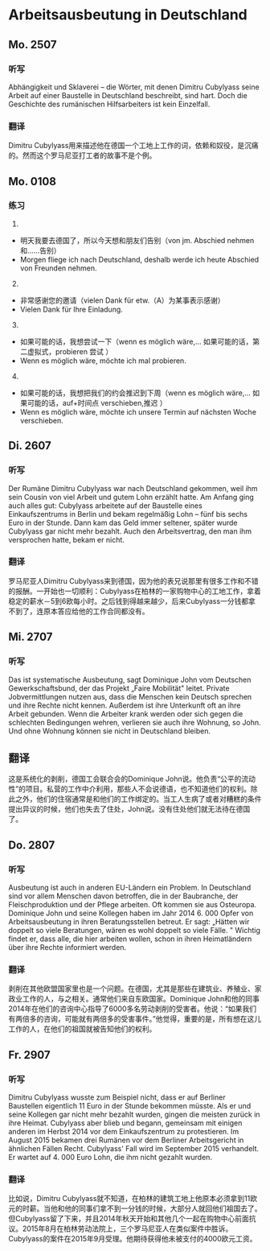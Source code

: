 Arbeitsausbeutung in Deutschland
==========

## Mo. 2507

### 听写

Abhängigkeit  und  Sklaverei  –  die  Wörter,  mit denen  Dimitru  Cubylyass  seine  Arbeit  auf  einer Baustelle  in  Deutschland  beschreibt,  sind  hart. Doch  die  Geschichte  des  rumänischen Hilfsarbeiters  ist  kein  Einzelfall.

### 翻译

Dimitru Cubylyass用来描述他在德国一个工地上工作的词，依赖和奴役，是沉痛的。然而这个罗马尼亚打工者的故事不是个例。

## Mo. 0108

### 练习

1.
* 明天我要去德国了，所以今天想和朋友们告别（von jm. Abschied nehmen  和......告别）
* Morgen fliege ich nach Deutschland, deshalb werde ich heute Abschied von Freunden nehmen.

2.
* 非常感谢您的邀请（vielen Dank für etw.（A）为某事表示感谢）
* Vielen Dank für Ihre Einladung.

3.
* 如果可能的话，我想尝试一下（wenn es möglich wäre,... 如果可能的话，第二虚拟式，probieren 尝试 ）
* Wenn es möglich wäre, möchte ich mal probieren.

4.
* 如果可能的话，我想把我们的约会推迟到下周（wenn es möglich wäre,... 如果可能的话，auf+时间点 verschieben,推迟 ）
* Wenn es möglich wäre, möchte ich unsere Termin auf nächsten Woche verschieben.

## Di. 2607

### 听写

Der Rumäne Dimitru Cubylyass war nach Deutschland gekommen, weil ihm sein Cousin von viel Arbeit und gutem Lohn erzählt hatte. Am Anfang ging auch alles gut: Cubylyass arbeitete auf der Baustelle eines Einkaufszentrums in Berlin und bekam regelmäßig Lohn – fünf bis sechs Euro in der Stunde. Dann kam das Geld immer seltener, später wurde Cubylyass gar nicht mehr bezahlt. Auch den Arbeitsvertrag, den man ihm versprochen hatte, bekam er nicht.

### 翻译

罗马尼亚人Dimitru Cubylyass来到德国，因为他的表兄说那里有很多工作和不错的报酬。一开始也一切顺利：Cubylyass在柏林的一家购物中心的工地工作，拿着稳定的薪水－5到6欧每小时。之后钱到得越来越少，后来Cubylyass一分钱都拿不到了，连原本答应给他的工作合同都没有。

## Mi. 2707

### 听写

Das ist systematische Ausbeutung, sagt Dominique John vom Deutschen Gewerkschaftsbund, der das Projekt „Faire Mobilität" leitet. Private Jobvermittlungen nutzen aus, dass die Menschen kein Deutsch sprechen und ihre Rechte nicht kennen. Außerdem ist ihre Unterkunft oft an ihre Arbeit gebunden. Wenn die Arbeiter krank werden oder sich gegen die schlechten Bedingungen wehren, verlieren sie auch ihre Wohnung, so John. Und ohne Wohnung können sie nicht in Deutschland bleiben.

## 翻译

这是系统化的剥削，德国工会联合会的Dominique John说。他负责“公平的流动性”的项目。私营的工作中介利用，那些人不会说德语，也不知道他们的权利。除此之外，他们的住宿通常是和他们的工作绑定的。当工人生病了或者对糟糕的条件提出异议的时候，他们也失去了住处，John说。没有住处他们就无法待在德国了。

## Do. 2807

### 听写

Ausbeutung ist auch in anderen EU-Ländern ein Problem. In Deutschland sind vor allem Menschen davon betroffen, die in der Baubranche, der Fleischproduktion und der Pflege arbeiten. Oft kommen sie aus Osteuropa. Dominique John und seine Kollegen haben im Jahr 2014 6. 000 Opfer von Arbeitsausbeutung in ihren Beratungsstellen betreut. Er sagt: „Hätten wir doppelt so viele Beratungen, wären es wohl doppelt so viele Fälle. " Wichtig findet er, dass alle, die hier arbeiten wollen, schon in ihren Heimatländern über ihre Rechte informiert werden.

### 翻译

剥削在其他欧盟国家里也是一个问题。在德国，尤其是那些在建筑业、养殖业、家政业工作的人，与之相关。通常他们来自东欧国家。Dominique John和他的同事2014年在他们的咨询中心指导了6000多名劳动剥削的受害者。他说：“如果我们有两倍多的咨询，可能就有两倍多的受害事件。”他觉得，重要的是，所有想在这儿工作的人，在他们的祖国就被告知他们的权利。

## Fr. 2907

### 听写

Dimitru Cubylyass wusste zum Beispiel nicht, dass er auf Berliner Baustellen eigentlich 11 Euro in der Stunde bekommen müsste. Als er und seine Kollegen gar nicht mehr bezahlt wurden, gingen die meisten zurück in ihre Heimat. Cubylyass aber blieb und begann, gemeinsam mit einigen anderen im Herbst 2014 vor dem Einkaufszentrum zu protestieren. Im August 2015 bekamen drei Rumänen vor dem Berliner Arbeitsgericht in ähnlichen Fällen Recht. Cubylyass' Fall wird im September 2015 verhandelt. Er wartet auf 4. 000 Euro Lohn, die ihm nicht gezahlt wurden.

### 翻译

比如说，Dimitru Cubylyass就不知道，在柏林的建筑工地上他原本必须拿到11欧元的时薪。当他和他的同事们拿不到一分钱的时候，大部分人就回他们祖国去了。但Cubylyass留了下来，并且2014年秋天开始和其他几个一起在购物中心前面抗议。2015年8月在柏林劳动法院上，三个罗马尼亚人在类似案件中胜诉。Cubylyass的案件在2015年9月受理。他期待获得他未被支付的4000欧元工资。
